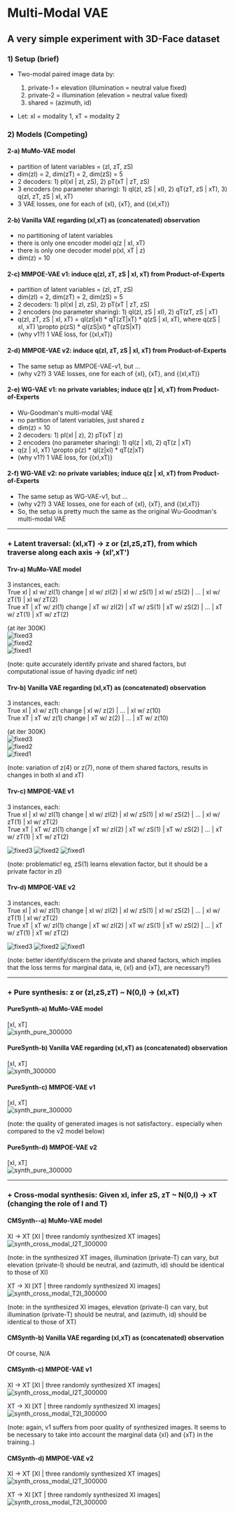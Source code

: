 # Multi-Modal VAE

## A very simple experiment with 3D-Face dataset


### 1) Setup (brief)

- Two-modal paired image data by: <br />
  1) private-1 = elevation (illumination = neutral value fixed) <br />
  2) private-2 = illumination (elevation = neutral value fixed)  <br />
  3) shared = (azimuth, id) <br />
  
- Let: xI = modality 1, xT = modality 2 <br />

### 2) Models (Competing)

#### 2-a) MuMo-VAE model

- partition of latent variables = (zI, zT, zS) <br />
- dim(zI) = 2, dim(zT) = 2, dim(zS) = 5 <br />
- 2 decoders: 1) pI(xI | zI, zS),  2) pT(xT | zT, zS) <br />
- 3 encoders (no parameter sharing): 1) qI(zI, zS | xI),  2) qT(zT, zS | xT),  3) q(zI, zT, zS | xI, xT) <br />
- 3 VAE losses, one for each of {xI}, {xT}, and {(xI,xT)} <br />

<!--
*Latent traversal from (xI,xT) (at iter 80K)<br />
![fixed3](https://user-images.githubusercontent.com/44901665/55332825-0d7e9700-548e-11e9-88a2-7ab8f150345b.gif)<br />
![fixed2](https://user-images.githubusercontent.com/44901665/55332885-2129fd80-548e-11e9-9af1-def6d2931b03.gif)<br />
![fixed1](https://user-images.githubusercontent.com/44901665/55332858-17a09580-548e-11e9-9864-61014125a9d1.gif)<br />
-->

#### 2-b) Vanilla VAE regarding (xI,xT) as (concatenated) observation

- no partitioning of latent variables <br />
- there is only one encoder model q(z | xI, xT) <br />
- there is only one decoder model p(xI, xT | z) <br />
- dim(z) = 10

<!--
*Latent traversal from (xI,xT) (at iter 80K)<br />
![fixed3](https://user-images.githubusercontent.com/44901665/55333299-e83e5880-548e-11e9-9159-3aa8afd23cca.gif)<br />
![fixed2](https://user-images.githubusercontent.com/44901665/55333312-eeccd000-548e-11e9-9300-5dc52994797b.gif)<br />
![fixed1](https://user-images.githubusercontent.com/44901665/55333373-1a4fba80-548f-11e9-9817-8ad7850ec5dd.gif)<br />
-->

#### 2-c) MMPOE-VAE v1: induce q(zI, zT, zS | xI, xT) from Product-of-Experts

- partition of latent variables = (zI, zT, zS) <br />
- dim(zI) = 2, dim(zT) = 2, dim(zS) = 5 <br />
- 2 decoders: 1) pI(xI | zI, zS),  2) pT(xT | zT, zS) <br />
- 2 encoders (no parameter sharing): 1) qI(zI, zS | xI),  2) qT(zT, zS | xT) <br />
- q(zI, zT, zS | xI, xT) = qI(zI|xI) * qT(zT|xT) * q(zS | xI, xT), 
    where q(zS | xI, xT) \propto p(zS) * qI(zS|xI) * qT(zS|xT) <br />
- (why v1?) 1 VAE loss, for {(xI,xT)} <br />

#### 2-d) MMPOE-VAE v2: induce q(zI, zT, zS | xI, xT) from Product-of-Experts

- The same setup as MMPOE-VAE-v1, but ...
- (why v2?) 3 VAE losses, one for each of {xI}, {xT}, and {(xI,xT)} <br />

#### 2-e) WG-VAE v1: no private variables; induce q(z | xI, xT) from Product-of-Experts

- Wu-Goodman's multi-modal VAE
- no partition of latent variables, just shared z <br />
- dim(z) = 10 <br />
- 2 decoders: 1) pI(xI | z),  2) pT(xT | z) <br />
- 2 encoders (no parameter sharing): 1) qI(z | xI),  2) qT(z | xT) <br />
- q(z | xI, xT) \propto p(z) * qI(z|xI) * qT(z|xT) <br />
- (why v1?) 1 VAE loss, for {(xI,xT)} <br />

#### 2-f) WG-VAE v2: no private variables; induce q(z | xI, xT) from Product-of-Experts

- The same setup as WG-VAE-v1, but ...
- (why v2?) 3 VAE losses, one for each of {xI}, {xT}, and {(xI,xT)} <br />
- So, the setup is pretty much the same as the original Wu-Goodman's multi-modal VAE

<!--
### R1) Reconstruction: (xI,xT) -> z or (zI,zS,zT) -> (xI',xT')
#### R1-a) MuMo-VAE model
#### R1-b) Vanilla VAE regarding (xI,xT) as (concatenated) observation
#### R1-c) MMPOE-VAE v1
#### R1-d) MMPOE-VAE v2
### R2) Pure synthesis: z or (zI,zS,zT) ~ N(0,I) -> (xI,xT)
#### R2-a) MuMo-VAE model
#### R2-b) Vanilla VAE regarding (xI,xT) as (concatenated) observation
#### R2-c) MMPOE-VAE v1
#### R2-d) MMPOE-VAE v2
### R3) Cross-modal synthesis: Given xI, infer zS, zT ~ N(0,I) -> xT (changing the role of I and T)
#### R3-a) MuMo-VAE model
#### R3-b) Vanilla VAE regarding (xI,xT) as (concatenated) observation
Of course, N/A
#### R3-c) MMPOE-VAE v1
#### R3-d) MMPOE-VAE v2
-->

---

### + Latent traversal: (xI,xT) -> z or (zI,zS,zT), from which traverse along each axis -> (xI',xT')

#### Trv-a) MuMo-VAE model

3 instances, each: <br />
True xI | xI w/ zI(1) change |  xI w/ zI(2) | xI w/ zS(1) | xI w/ zS(2) | ... | xI w/ zT(1) | xI w/ zT(2) <br />
True xT | xT w/ zI(1) change |  xT w/ zI(2) | xT w/ zS(1) | xT w/ zS(2) | ... | xT w/ zT(1) | xT w/ zT(2) <br />

(at iter 300K) <br />
![fixed3](https://user-images.githubusercontent.com/44901665/55629573-6b232400-57ab-11e9-8cef-b84f3a651b9a.gif)<br />
![fixed2](https://user-images.githubusercontent.com/44901665/55629559-6494ac80-57ab-11e9-9ab3-4947889314c6.gif)<br />
![fixed1](https://user-images.githubusercontent.com/44901665/55629533-53e43680-57ab-11e9-87fd-82af64fe49a6.gif)<br />

(note: quite accurately identify private and shared factors, but computational issue of having dyadic inf net) <br />

#### Trv-b) Vanilla VAE regarding (xI,xT) as (concatenated) observation

3 instances, each: <br />
True xI | xI w/ z(1) change |  xI w/ z(2) | ... | xI w/ z(10) <br />
True xT | xT w/ z(1) change |  xT w/ z(2) | ... | xT w/ z(10) <br />

(at iter 300K) <br />
![fixed3](https://user-images.githubusercontent.com/44901665/55629683-b3424680-57ab-11e9-9aa2-38293cd12790.gif)<br />
![fixed2](https://user-images.githubusercontent.com/44901665/55629680-afaebf80-57ab-11e9-911d-b6ffda29fae3.gif)<br />
![fixed1](https://user-images.githubusercontent.com/44901665/55629640-97d73b80-57ab-11e9-8f76-36f2cc3561c4.gif)<br />

(note: variation of z(4) or z(7), none of them shared factors, results in changes in both xI and xT)<br />

#### Trv-c) MMPOE-VAE v1

3 instances, each: <br />
True xI | xI w/ zI(1) change |  xI w/ zI(2) | xI w/ zS(1) | xI w/ zS(2) | ... | xI w/ zT(1) | xI w/ zT(2) <br />
True xT | xT w/ zI(1) change |  xT w/ zI(2) | xT w/ zS(1) | xT w/ zS(2) | ... | xT w/ zT(1) | xT w/ zT(2) <br />

![fixed3](https://user-images.githubusercontent.com/44901665/55707692-1a464200-59dc-11e9-9dd7-74e4b2689830.gif)
![fixed2](https://user-images.githubusercontent.com/44901665/55707696-1c100580-59dc-11e9-9f5c-acc72ba4bc16.gif)
![fixed1](https://user-images.githubusercontent.com/44901665/55707689-187c7e80-59dc-11e9-8d32-fd81339967f0.gif)

(note: problematic! eg, zS(1) learns elevation factor, but it should be a private factor in zI)<br />

#### Trv-d) MMPOE-VAE v2

3 instances, each: <br />
True xI | xI w/ zI(1) change |  xI w/ zI(2) | xI w/ zS(1) | xI w/ zS(2) | ... | xI w/ zT(1) | xI w/ zT(2) <br />
True xT | xT w/ zI(1) change |  xT w/ zI(2) | xT w/ zS(1) | xT w/ zS(2) | ... | xT w/ zT(1) | xT w/ zT(2) <br />

![fixed3](https://user-images.githubusercontent.com/44901665/55708062-eddef580-59dc-11e9-81bb-5d276bf26f6f.gif)
![fixed2](https://user-images.githubusercontent.com/44901665/55708073-f33c4000-59dc-11e9-932b-37b55004d768.gif)
![fixed1](https://user-images.githubusercontent.com/44901665/55708077-f5060380-59dc-11e9-8f58-bcfe19f5ddbf.gif)

(note: better identify/discern the private and shared factors, which implies that the loss terms for marginal data, ie, {xI} and {xT}, are necessary?)<br />

---

### + Pure synthesis: z or (zI,zS,zT) ~ N(0,I) -> (xI,xT)

#### PureSynth-a) MuMo-VAE model

[xI, xT] <br />
![synth_pure_300000](https://user-images.githubusercontent.com/44901665/55635682-38802800-57b9-11e9-9719-7b7a650c90c5.jpg)<br />

#### PureSynth-b) Vanilla VAE regarding (xI,xT) as (concatenated) observation

[xI, xT] <br />
![synth_300000](https://user-images.githubusercontent.com/44901665/55635718-5057ac00-57b9-11e9-9019-00d83e47a70c.jpg)<br />

#### PureSynth-c) MMPOE-VAE v1

[xI, xT] <br />
![synth_pure_300000](https://user-images.githubusercontent.com/44901665/55709210-ba519a80-59df-11e9-9bec-fa42ceafc536.jpg)

(note: the quality of generated images is not satisfactory.. especially when compared to the v2 model below)

#### PureSynth-d) MMPOE-VAE v2

[xI, xT] <br />
![synth_pure_300000](https://user-images.githubusercontent.com/44901665/55709220-c2a9d580-59df-11e9-91f6-d2f17400f7fb.jpg)

---

### + Cross-modal synthesis: Given xI, infer zS, zT ~ N(0,I) -> xT (changing the role of I and T)

#### CMSynth--a) MuMo-VAE model

XI -> XT 
[XI | three randomly synthesized XT images]
![synth_cross_modal_I2T_300000](https://user-images.githubusercontent.com/44901665/55636199-45514b80-57ba-11e9-95e4-8c67c57e6491.jpg)

(note: in the synthesized XT images, illumination (private-T) can vary, but elevation (private-I) should be neutral, and (azimuth, id) should be identical to those of XI) <br />

XT -> XI 
[XT | three randomly synthesized XI images]
![synth_cross_modal_T2I_300000](https://user-images.githubusercontent.com/44901665/55636216-4edab380-57ba-11e9-9049-3d945e2d2777.jpg) <br />

(note: in the synthesized XI images, elevation (private-I) can vary, but illumination (private-T) should be neutral, and (azimuth, id) should be identical to those of XT) <br />


#### CMSynth-b) Vanilla VAE regarding (xI,xT) as (concatenated) observation

Of course, N/A <br />

#### CMSynth-c) MMPOE-VAE v1

XI -> XT 
[XI | three randomly synthesized XT images]
![synth_cross_modal_I2T_300000](https://user-images.githubusercontent.com/44901665/55710107-c0e11180-59e1-11e9-8278-bf118dff33c6.jpg) <br />

XT -> XI 
[XT | three randomly synthesized XI images]
![synth_cross_modal_T2I_300000](https://user-images.githubusercontent.com/44901665/55710123-cf2f2d80-59e1-11e9-9bc2-b14b4e2ae684.jpg) <br />

(note: again, v1 suffers from poor quality of synthesized images. It seems to be necessary to take into account the marginal data {xI} and {xT} in the training..)

#### CMSynth-d) MMPOE-VAE v2

XI -> XT 
[XI | three randomly synthesized XT images]
![synth_cross_modal_I2T_300000](https://user-images.githubusercontent.com/44901665/55710148-e0783a00-59e1-11e9-8988-66fe765bb521.jpg) <br />

XT -> XI 
[XT | three randomly synthesized XI images]
![synth_cross_modal_T2I_300000](https://user-images.githubusercontent.com/44901665/55710163-ea01a200-59e1-11e9-9abd-e5b63a06d688.jpg) <br />
